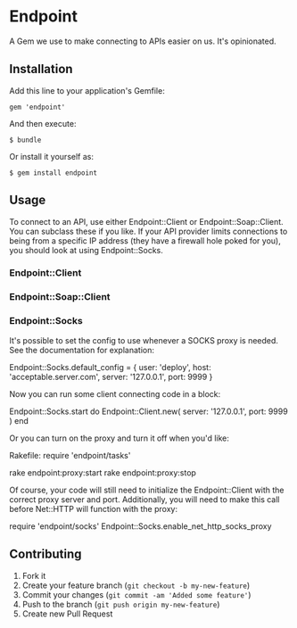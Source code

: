# Endpoint

A Gem we use to make connecting to APIs easier on us. It's opinionated.

## Installation

Add this line to your application's Gemfile:

    gem 'endpoint'

And then execute:

    $ bundle

Or install it yourself as:

    $ gem install endpoint

## Usage

To connect to an API, use either Endpoint::Client or Endpoint::Soap::Client.
You can subclass these if you like. If your API provider limits connections to
being from a specific IP address (they have a firewall hole poked for you), you
should look at using Endpoint::Socks.

### Endpoint::Client

### Endpoint::Soap::Client

### Endpoint::Socks

It's possible to set the config to use whenever a SOCKS proxy is needed. See
the documentation for explanation:

  Endpoint::Socks.default_config = {
    user: 'deploy',
    host: 'acceptable.server.com',
    server: '127.0.0.1',
    port: 9999
  }

Now you can run some client connecting code in a block:

  Endpoint::Socks.start do
    Endpoint::Client.new(
      server: '127.0.0.1',
      port: 9999
    )
  end

Or you can turn on the proxy and turn it off when you'd like:

  Rakefile:
    require 'endpoint/tasks'

  rake endpoint:proxy:start
  rake endpoint:proxy:stop

Of course, your code will still need to initialize the Endpoint::Client with
the correct proxy server and port. Additionally, you will need to make this
call before Net::HTTP will function with the proxy:

  require 'endpoint/socks'
  Endpoint::Socks.enable_net_http_socks_proxy


## Contributing

1. Fork it
2. Create your feature branch (`git checkout -b my-new-feature`)
3. Commit your changes (`git commit -am 'Added some feature'`)
4. Push to the branch (`git push origin my-new-feature`)
5. Create new Pull Request
